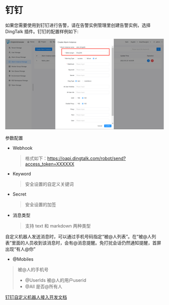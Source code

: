 # 钉钉

如果您需要使用到钉钉进行告警，请在告警实例管理里创建告警实例，选择 DingTalk 插件。钉钉的配置样例如下:

![alert-dingtalk](../../../../img/new_ui/dev/alert/alert_dingtalk.png)

参数配置

* Webhook

  > 格式如下：https://oapi.dingtalk.com/robot/send?access_token=XXXXXX

* Keyword

  > 安全设置的自定义关键词

* Secret

  > 安全设置的加签

* 消息类型

  > 支持 text 和 markdown 两种类型

自定义机器人发送消息时，可以通过手机号码指定“被@人列表”。在“被@人列表”里面的人员收到该消息时，会有@消息提醒。免打扰会话仍然通知提醒，首屏出现“有人@你”
* @Mobiles

> 被@人的手机号
> * @UserIds
> 被@人的用户userid
> * @All
> 是否@所有人

[钉钉自定义机器人接入开发文档](https://open.dingtalk.com/document/robots/custom-robot-access)

